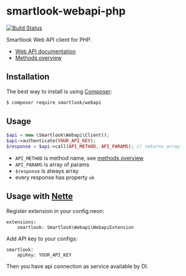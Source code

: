 # smartlook-webapi-php

[![Build Status](https://travis-ci.org/smartlook/smartlook-webapi-php.svg?branch=master)](https://travis-ci.org/smartlook/smartlook-webapi-php)

Smartlook Web API client for PHP. 

* [Web API documentation](https://www.smartlook.com/doc/web-api/)
* [Methods overview](https://www.smartlook.com/doc/methods/)


## Installation

The best way to install is using  [Composer](http://getcomposer.org/):

```sh
$ composer require smartlook/webapi
```


## Usage

```php
$api = new \Smartlook\Webapi\Client();
$api->authenticate(YOUR_API_KEY);
$response = $api->call(API_METHOD, API_PARAMS); // returns array
```

* `API_METHOD` is method name, see [methods overview](https://www.smartlook.com/doc/methods/)
* `API_PARAMS` is array of params
* `$response` is always array
* every response has property `ok`


## Usage with [Nette](https://nette.org/en/)

Register extension in your config.neon:

```neon
extensions:
	smartlook: Smartlook\Webapi\WebapiExtension
```

Add API key to your configs:

```neon
smartlook:
	apiKey: YOUR_API_KEY
```

Then you have api connection as service available by DI.

